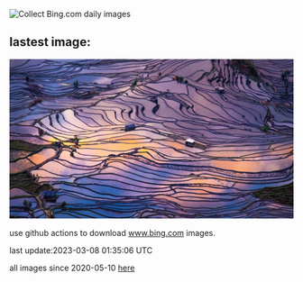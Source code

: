 ![Collect Bing.com daily images](https://github.com/counter2015/bing-daily-images/workflows/Collect%20Bing.com%20daily%20images/badge.svg)
## lastest image:
![](images/YuanyangChina.jpg)

use github actions to download www.bing.com images.

last update:2023-03-08 01:35:06 UTC

all images since 2020-05-10 [here](https://github.com/counter2015/bing-daily-images/tree/master/images) 
